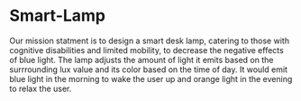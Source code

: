 # Smart-Lamp
Our mission statment is to design a smart desk lamp, catering to those with cognitive disabilities and limited mobility, to decrease the negative effects of blue light.
The lamp adjusts the amount of light it emits based on the surrrounding lux value and its color based on the time of day. It would emit blue light in the morning to wake the user up and orange light in the evening to relax the user. 
